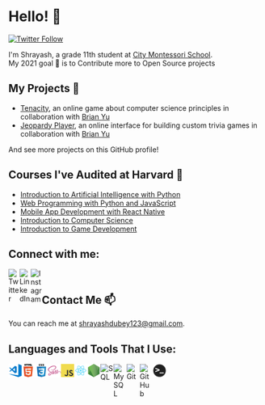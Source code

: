 # Hello! 👋
[![Twitter Follow](https://img.shields.io/twitter/follow/dubey_shrayash?color=1DA1F2&logo=twitter&style=for-the-badge)](https://twitter.com/dubey_shrayash)

I'm Shrayash, a grade 11th student at [City Montessori School](https://www.cmseducation.org/campuses/gomtinagar1/index.aspx).<br />
My 2021 goal 🥅 is to Contribute more to Open Source projects

## My Projects  👀

* [Tenacity](http://tenacity.brianyu.me/), an online game about computer science principles in collaboration with [Brian Yu](https://github.com/brianyu28/)
* [Jeopardy Player](https://jeopardy.brianyu.me/), an online interface for building custom trivia games in collaboration with [Brian Yu](https://github.com/brianyu28/)

And see more projects on this GitHub profile!

## Courses I've Audited at Harvard 🌱

* [Introduction to Artificial Intelligence with Python](https://learning.edx.org/course/course-v1:HarvardX+CS50AI+1T2020/home)
* [Web Programming with Python and JavaScript](https://learning.edx.org/course/course-v1:HarvardX+CS50W+Web/home)
* [Mobile App Development with React Native](https://learning.edx.org/course/course-v1:HarvardX+CS50M+Mobile/home)
* [Introduction to Computer Science](https://learning.edx.org/course/course-v1:HarvardX+CS50+X/home)
* [Introduction to Game Development](https://learning.edx.org/course/course-v1:HarvardX+CS50G+Games/home)

## Connect with me:

[<img align="left" alt="Twitter" width="22px" src="https://cdn.jsdelivr.net/npm/simple-icons@v3/icons/twitter.svg" />](https://twitter.com/dubey_shrayash)
[<img align="left" alt="LinkedIn" width="22px" src="https://cdn.jsdelivr.net/npm/simple-icons@v3/icons/linkedin.svg" />](https://www.linkedin.com/in/shrayash-dubey-32b521201/)
[<img align="left" alt="Instagram" width="22px" src="https://cdn.jsdelivr.net/npm/simple-icons@v3/icons/instagram.svg" />](https://www.instagram.com/shrayash.irl)

<br />

## Contact Me 📫

You can reach me at <shrayashdubey123@gmail.com>.

## Languages and Tools That I Use:

<img align="left" alt="Visual Studio Code" width="26px" src="https://raw.githubusercontent.com/github/explore/80688e429a7d4ef2fca1e82350fe8e3517d3494d/topics/visual-studio-code/visual-studio-code.png" />
<img align="left" alt="HTML5" width="26px" src="https://raw.githubusercontent.com/github/explore/80688e429a7d4ef2fca1e82350fe8e3517d3494d/topics/html/html.png" />
<img align="left" alt="CSS3" width="26px" src="https://raw.githubusercontent.com/github/explore/80688e429a7d4ef2fca1e82350fe8e3517d3494d/topics/css/css.png" />
<img align="left" alt="Sass" width="26px" src="https://raw.githubusercontent.com/github/explore/80688e429a7d4ef2fca1e82350fe8e3517d3494d/topics/sass/sass.png" />
<img align="left" alt="JavaScript" width="26px" src="https://raw.githubusercontent.com/github/explore/80688e429a7d4ef2fca1e82350fe8e3517d3494d/topics/javascript/javascript.png" />
<img align="left" alt="React" width="26px" src="https://raw.githubusercontent.com/github/explore/80688e429a7d4ef2fca1e82350fe8e3517d3494d/topics/react/react.png" />
<img align="left" alt="Node.js" width="26px" src="https://raw.githubusercontent.com/github/explore/80688e429a7d4ef2fca1e82350fe8e3517d3494d/topics/nodejs/nodejs.png" />
<img align="left" alt="SQL" width="26px" src="https://www.clipartmax.com/png/full/243-2432711_%C2%A0-data.png" />
<img align="left" alt="MySQL" width="26px" src="https://www.pngfind.com/pngs/b/74-744138_mysql-logo-transparent-png.png" />
<img align="left" alt="Git" width="26px" src="https://icon-library.com/images/github-icon-white/github-icon-white-18.jpg" />
<img align="left" alt="GitHub" width="26px" src="https://www.pngitem.com/pimgs/b/128-1280311_github-logo-png.png" />
<img align="left" alt="Terminal" width="26px" src="https://raw.githubusercontent.com/github/explore/80688e429a7d4ef2fca1e82350fe8e3517d3494d/topics/terminal/terminal.png" />

